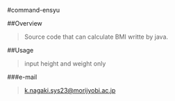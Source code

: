 #command-ensyu

##Overview
>Source code that can calculate BMI writte by java.

##Usage
>input height and weight only

###e-mail
>k.nagaki.sys23@morijyobi.ac.jp
